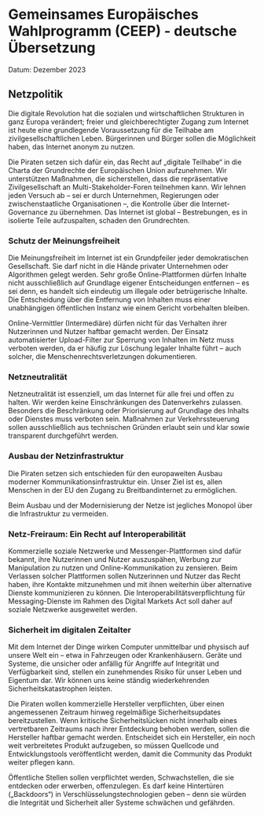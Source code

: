# Gemeinsames Europäisches Wahlprogramm (CEEP) - deutsche Übersetzung
Datum: Dezember 2023

## Netzpolitik

Die digitale Revolution hat die sozialen und wirtschaftlichen Strukturen in ganz Europa verändert; freier und gleichberechtigter Zugang zum Internet ist heute eine grundlegende Voraussetzung für die Teilhabe am zivilgesellschaftlichen Leben. Bürgerinnen und Bürger sollen die Möglichkeit haben, das Internet anonym zu nutzen.

Die Piraten setzen sich dafür ein, das Recht auf „digitale Teilhabe“ in die Charta der Grundrechte der Europäischen Union aufzunehmen. Wir unterstützen Maßnahmen, die sicherstellen, dass die repräsentative Zivilgesellschaft an Multi-Stakeholder-Foren teilnehmen kann. Wir lehnen jeden Versuch ab – sei er durch Unternehmen, Regierungen oder zwischenstaatliche Organisationen –, die Kontrolle über die Internet-Governance zu übernehmen. Das Internet ist global – Bestrebungen, es in isolierte Teile aufzuspalten, schaden den Grundrechten.

### Schutz der Meinungsfreiheit

Die Meinungsfreiheit im Internet ist ein Grundpfeiler jeder demokratischen Gesellschaft. Sie darf nicht in die Hände privater Unternehmen oder Algorithmen gelegt werden. Sehr große Online-Plattformen dürfen Inhalte nicht ausschließlich auf Grundlage eigener Entscheidungen entfernen – es sei denn, es handelt sich eindeutig um illegale oder betrügerische Inhalte. Die Entscheidung über die Entfernung von Inhalten muss einer unabhängigen öffentlichen Instanz wie einem Gericht vorbehalten bleiben.

Online-Vermittler (Intermediäre) dürfen nicht für das Verhalten ihrer Nutzerinnen und Nutzer haftbar gemacht werden. Der Einsatz automatisierter Upload-Filter zur Sperrung von Inhalten im Netz muss verboten werden, da er häufig zur Löschung legaler Inhalte führt – auch solcher, die Menschenrechtsverletzungen dokumentieren.

### Netzneutralität

Netzneutralität ist essenziell, um das Internet für alle frei und offen zu halten. Wir werden keine Einschränkungen des Datenverkehrs zulassen. Besonders die Beschränkung oder Priorisierung auf Grundlage des Inhalts oder Dienstes muss verboten sein. Maßnahmen zur Verkehrssteuerung sollen ausschließlich aus technischen Gründen erlaubt sein und klar sowie transparent durchgeführt werden.

### Ausbau der Netzinfrastruktur

Die Piraten setzen sich entschieden für den europaweiten Ausbau moderner Kommunikationsinfrastruktur ein. Unser Ziel ist es, allen Menschen in der EU den Zugang zu Breitbandinternet zu ermöglichen.

Beim Ausbau und der Modernisierung der Netze ist jegliches Monopol über die Infrastruktur zu vermeiden.

### Netz-Freiraum: Ein Recht auf Interoperabilität

Kommerzielle soziale Netzwerke und Messenger-Plattformen sind dafür bekannt, ihre Nutzerinnen und Nutzer auszuspähen, Werbung zur Manipulation zu nutzen und Online-Kommunikation zu zensieren. Beim Verlassen solcher Plattformen sollen Nutzerinnen und Nutzer das Recht haben, ihre Kontakte mitzunehmen und mit ihnen weiterhin über alternative Dienste kommunizieren zu können. Die Interoperabilitätsverpflichtung für Messaging-Dienste im Rahmen des Digital Markets Act soll daher auf soziale Netzwerke ausgeweitet werden.

### Sicherheit im digitalen Zeitalter

Mit dem Internet der Dinge wirken Computer unmittelbar und physisch auf unsere Welt ein – etwa in Fahrzeugen oder Krankenhäusern. Geräte und Systeme, die unsicher oder anfällig für Angriffe auf Integrität und Verfügbarkeit sind, stellen ein zunehmendes Risiko für unser Leben und Eigentum dar. Wir können uns keine ständig wiederkehrenden Sicherheitskatastrophen leisten.

Die Piraten wollen kommerzielle Hersteller verpflichten, über einen angemessenen Zeitraum hinweg regelmäßige Sicherheitsupdates bereitzustellen. Wenn kritische Sicherheitslücken nicht innerhalb eines vertretbaren Zeitraums nach ihrer Entdeckung behoben werden, sollen die Hersteller haftbar gemacht werden. Entscheidet sich ein Hersteller, ein noch weit verbreitetes Produkt aufzugeben, so müssen Quellcode und Entwicklungstools veröffentlicht werden, damit die Community das Produkt weiter pflegen kann.

Öffentliche Stellen sollen verpflichtet werden, Schwachstellen, die sie entdecken oder erwerben, offenzulegen. Es darf keine Hintertüren („Backdoors“) in Verschlüsselungstechnologien geben – denn sie würden die Integrität und Sicherheit aller Systeme schwächen und gefährden.


